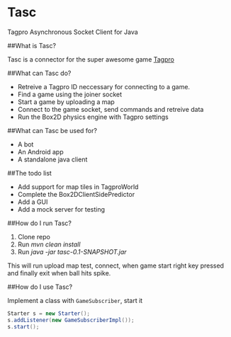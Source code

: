 # Tasc

Tagpro Asynchronous Socket Client for Java

##What is Tasc?

Tasc is a connector for the super awesome game [Tagpro](http://tagpro.koalabeast.com/)


##What can Tasc do?

* Retreive a Tagpro ID neccessary for connecting to a game.
* Find a game using the joiner socket
* Start a game by uploading a map
* Connect to the game socket, send commands and retreive data
* Run the Box2D physics engine with Tagpro settings

##What can Tasc be used for?

* A bot
* An Android app
* A standalone java client

##The todo list

* Add support for map tiles in TagproWorld
* Complete the Box2DClientSidePredictor
* Add a GUI
* Add a mock server for testing


##How do I run Tasc?

1. Clone repo
2. Run *mvn clean install*
3. Run *java -jar tasc-0.1-SNAPSHOT.jar*

This will run upload map test, connect, when game start right key pressed and finally exit when ball hits spike.

##How do I use Tasc?

Implement a class with `GameSubscriber`, start it 
```java
Starter s = new Starter();
s.addListener(new GameSubscriberImpl());
s.start();
```
